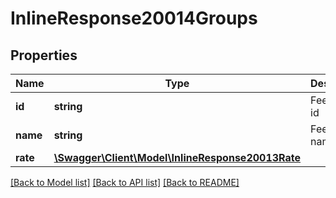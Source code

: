 # InlineResponse20014Groups

## Properties
Name | Type | Description | Notes
------------ | ------------- | ------------- | -------------
**id** | **string** | Fee group id | 
**name** | **string** | Fee group name | 
**rate** | [**\Swagger\Client\Model\InlineResponse20013Rate**](InlineResponse20013Rate.md) |  | 

[[Back to Model list]](../README.md#documentation-for-models) [[Back to API list]](../README.md#documentation-for-api-endpoints) [[Back to README]](../README.md)


